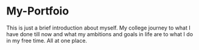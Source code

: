 # My-Portfoio

This is just a brief introduction about myself. My college journey to what I have done till now and what my ambitions and goals in life are to what I do in my free time. All at one place. 
